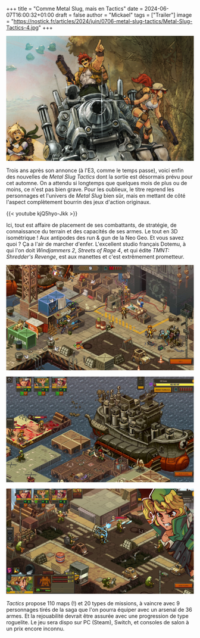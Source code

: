 +++
title = "Comme Metal Slug, mais en Tactics"
date = 2024-06-07T16:00:32+01:00
draft = false
author = "Mickael"
tags = ["Trailer"]
image = "https://nostick.fr/articles/2024/juin/0706-metal-slug-tactics/Metal-Slug-Tactics-4.jpg"
+++

![Metal Slug Tactics](Metal-Slug-Tactics-4.jpg "")

Trois ans après son annonce (à l'E3, comme le temps passe), voici enfin des nouvelles de *Metal Slug Tactics* dont la sortie est désormais prévu pour cet automne. On a attendu si longtemps que quelques mois de plus ou de moins, ce n'est pas bien grave. Pour les oublieux, le titre reprend les personnages et l'univers de *Metal Slug* bien sûr, mais en mettant de côté l'aspect complètement bourrin des jeux d'action originaux.

{{< youtube kjQ5hyo-Jkk >}} 

Ici, tout est affaire de placement de ses combattants, de stratégie, de connaissance du terrain et des capacités de ses armes. Le tout en 3D isométrique ! Aux antipodes des run & gun de la Neo Geo. Et vous savez quoi ? Ça a l'air de marcher d'enfer. L'excellent studio français Dotemu, à qui l'on doit *Windjammers 2*, *Streets of Rage 4*, et qui édite *TMNT: Shredder's Revenge*, est aux manettes et c'est extrêmement prometteur.

![Metal Slug Tactics](Metal-Slug-Tactics-1.jpg "")

![Metal Slug Tactics](Metal-Slug-Tactics-2.jpg "")

![Metal Slug Tactics](Metal-Slug-Tactics-3.jpg "")

*Tactics* propose 110 maps (!) et 20 types de missions, à vaincre avec 9 personnages tirés de la saga que l'on pourra équiper avec un arsenal de 36 armes. Et la rejouabilité devrait être assurée avec une progression de type roguelite. Le jeu sera dispo sur PC (Steam), Switch, et consoles de salon à un prix encore inconnu.